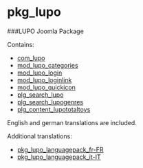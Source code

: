 pkg_lupo
===================

###LUPO Joomla Package

Contains:
- [com_lupo](https://github.com/sba/com_lupo)
- [mod_lupo_categories](https://github.com/sba/mod_lupo_categories)
- [mod_lupo_login](https://github.com/sba/mod_lupo_login)
- [mod_lupo_loginlink](https://github.com/sba/mod_lupo_loginlink)
- [mod_lupo_quickicon](https://github.com/sba/mod_lupo_quickicon)
- [plg_search_lupo](https://github.com/sba/plg_search_lupo)
- [plg_search_lupogenres](https://github.com/sba/plg_search_lupogenres)
- [plg_content_lupototaltoys](https://github.com/sba/plg_content_lupototaltoys)

English and german translations are included.

Additional translations:
- [pkg_lupo_languagepack_fr-FR](https://github.com/sba/pkg_lupo_languagepack_fr-FR)
- [pkg_lupo_languagepack_it-IT](https://github.com/sba/pkg_lupo_languagepack_it-IT)
